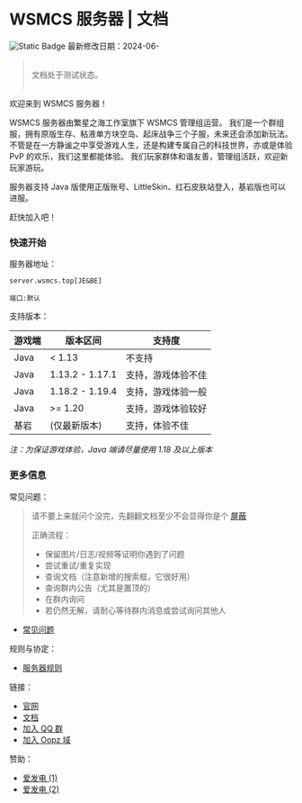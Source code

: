 # WSMCS 服务器 | 文档
![Static Badge](https://img.shields.io/badge/version-0.0.2-blue?link=a) 最新修改日期：2024-06-

> <br/>
> 文档处于测试状态。<br/>
> <br/>

欢迎来到 WSMCS 服务器！

WSMCS 服务器由繁星之海工作室旗下 WSMCS 管理组运营。
我们是一个群组服，拥有原版生存、粘液单方块空岛、起床战争三个子服，未来还会添加新玩法。
不管是在一方静谧之中享受游戏人生，还是构建专属自己的科技世界，亦或是体验 PvP 的欢乐，我们这里都能体验。
我们玩家群体和谐友善，管理组活跃，欢迎新玩家游玩。

服务器支持 Java 版使用正版账号、LittleSkin、红石皮肤站登入，基岩版也可以进服。

赶快加入吧！

### 快速开始

服务器地址：

```
server.wsmcs.top[JE&BE]

端口:默认
```

支持版本：

| 游戏端  | 版本区间            | 支持度        |
|------|-----------------|------------|
| Java | < 1.13        | 不支持 |
| Java | 1.13.2 - 1.17.1 | 支持，游戏体验不佳  |
| Java | 1.18.2 - 1.19.4 | 支持，游戏体验一般  |
| Java | >= 1.20   | 支持，游戏体验较好  |
| 基岩   | (仅最新版本)         | 支持，体验不佳    |

_注：为保证游戏体验，Java 端请尽量使用 1.18 及以上版本_

### 更多信息

常见问题：

> 请不要上来就问个没完，先翻翻文档至少不会显得你是个 [屏蔽](https://www.bing.com/search?q=傻逼)
>
> 正确流程：
> - 保留图片/日志/视频等证明你遇到了问题
> - 尝试重试/重复实现
> - 查询文档（注意新增的搜索框，它很好用）
> - 查询群内公告（尤其是置顶的）
> - 在群内询问
> - 若仍然无解，请耐心等待群内消息或尝试询问其他人

- [常见问题](faq.md)

规则与协定：

- [服务器规则](server/rule/server-rules.md)

链接：

- [官网](https://www.wsmcs.top)
- [文档](https://www.wsmcs.top/docs.html)
- [加入 QQ 群](https://qm.qq.com/cgi-bin/qm/qr?k=WOnlBYc0EgwYUcITzl2b1Uw3k2ogUqE2&jump_from=webapi&authKey=6KIjSZ2N7PY6YW5ZEewQu6n8EiZ/IEVkRXRjCHQWCcY6KYXH1qW5f9er5c0/6nmw)
- [加入 Oopz 域](https://oopz.cn/i/AKehau)

赞助：
- [爱发电 (1)](https://afdian.net/a/Tom_Chicken)
- [爱发电 (2)](https://afdian.net/a/ApartTUSITU)
